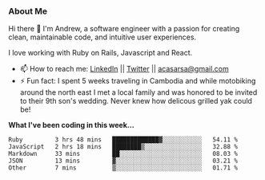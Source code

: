 <!--### Hi there 👋 -->
### About Me

Hi there 👋 I'm Andrew, a software engineer with a passion for creating clean, maintainable code, and intuitive user experiences. 

<!-- I've had a rather non-traditional journey so far. I think it stated with a fascination with consumer culture and blossomed with the dawn of the internet age (showing my age here) with user psychology. followed my passion for problem solving and people skills into law school and eventually became admitted to the NYS Bar. Ever since I read Born to Buy I've been fascinated by consumer culture  it started with Law School during the Great Recession, I passed the bar and am admitted in NYS but I couldn't find my passion in the law. I always found myself working on the company's website  // and avid board game player. I'm a career changer with a background in law and website and small business consulting. -->

I love working with Ruby on Rails, Javascript and React. 

- 📫 How to reach me: [LinkedIn](https://www.linkedin.com/in/andrew-casarsa-67325a9/) || [Twitter](https://twitter.com/AndrewCasarsa) || [acasarsa@gmail.com](mailto:acasarsa@gmail.com)
- ⚡ Fun fact: I spent 5 weeks traveling in Cambodia and while motobiking around the north east I met a local family and was honored to be invited to their 9th son's wedding. Never knew how delicous grilled yak could be! 

**What I've been coding in this week...**
<!--START_SECTION:waka-->
```text
Ruby         3 hrs 48 mins   █████████████▓░░░░░░░░░░░   54.11 % 
JavaScript   2 hrs 18 mins   ████████▒░░░░░░░░░░░░░░░░   32.88 % 
Markdown     33 mins         ██░░░░░░░░░░░░░░░░░░░░░░░   08.03 % 
JSON         13 mins         ▓░░░░░░░░░░░░░░░░░░░░░░░░   03.21 % 
Other        7 mins          ▒░░░░░░░░░░░░░░░░░░░░░░░░   01.71 % 
```
<!--END_SECTION:waka-->

<!--
**acasarsa/acasarsa** is a ✨ _special_ ✨ repository because its `README.md` (this file) appears on your GitHub profile.

Here are some ideas to get you started:

- 🔭 I’m currently working on ...
- 🌱 I’m currently learning ...
- 👯 I’m looking to collaborate on ...
- 🤔 I’m looking for help with ...
- 💬 Ask me about ...
- 📫 How to reach me: ...
- 😄 Pronouns: ...
- ⚡ Fun fact: ...
-->
